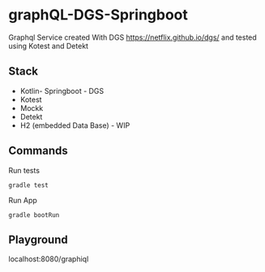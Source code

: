 # graphQL-DGS-Springboot

Graphql Service created With DGS https://netflix.github.io/dgs/ and tested using Kotest and Detekt

## Stack

- Kotlin- Springboot - DGS
- Kotest
- Mockk
- Detekt
- H2 (embedded Data Base) - WIP

## Commands

Run tests  

`
gradle test
`

Run App

`
gradle bootRun
`

## Playground

localhost:8080/graphiql
